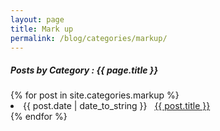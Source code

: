 ```yaml
---
layout: page
title: Mark up
permalink: /blog/categories/markup/
---
```


<h5> Posts by Category : {{ page.title }} </h5>

<div class="card">
{% for post in site.categories.markup %}
 <li class="category-posts"><span>{{ post.date | date_to_string }}</span> &nbsp; <a href="{{ post.url }}">{{ post.title }}</a></li>
{% endfor %}
</div>